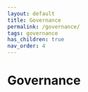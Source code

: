 ```yaml
---
layout: default
title: Governance
permalink: /governance/
tags: governance
has_children: true
nav_order: 4
---
```


# Governance
